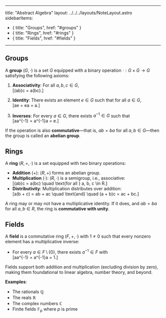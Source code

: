
---
title: "Abstract Algebra"
layout: ../../../layouts/NoteLayout.astro
sidebarItems:
  - { title: "Groups", href: "#groups" }
  - { title: "Rings", href: "#rings" }
  - { title: "Fields", href: "#fields" }
---

## Groups
A **group** $(G, \cdot)$ is a set $G$ equipped with a binary operation $\cdot : G \times G \to G$ satisfying the following axioms:

1. **Associativity**: For all $a, b, c \in G$,  
   \[(ab)c = a(bc).\]

2. **Identity**: There exists an element $e \in G$ such that for all $a \in G$,  
   \[ae = ea = a.\]

3. **Inverses**: For every $a \in G$, there exists $a^{-1} \in G$ such that  
   \[aa^{-1} = a^{-1}a = e.\]

If the operation is also **commutative**—that is, $ab = ba$ for all $a, b \in G$—then the group is called an **abelian group**.

## Rings
A **ring** $(R, +, \cdot)$ is a set equipped with two binary operations:

- **Addition** $(+)$: $(R, +)$ forms an abelian group.
- **Multiplication** $(\cdot)$: $(R, \cdot)$ is a semigroup, i.e., associative:  
  \[(ab)c = a(bc) \quad \text{for all } a, b, c \in R.\]
- **Distributivity**: Multiplication distributes over addition:  
  \[a(b + c) = ab + ac \quad \text{and} \quad (a + b)c = ac + bc.\]

A ring may or may not have a multiplicative identity. If it does, and $ab = ba$ for all $a,b\in R$, the ring is **commutative with unity**.

## Fields
A **field** is a commutative ring $(F, +, \cdot)$ with $1 \ne 0$ such that every nonzero element has a multiplicative inverse:

- For every $a \in F \setminus \{0\}$, there exists $a^{-1} \in F$ with  
  \[aa^{-1} = a^{-1}a = 1.\]

Fields support both addition and multiplication (excluding division by zero), making them foundational to linear algebra, number theory, and beyond.

**Examples**:  
- The rationals $\mathbb{Q}$  
- The reals $\mathbb{R}$  
- The complex numbers $\mathbb{C}$  
- Finite fields $\mathbb{F}_p$ where $p$ is prime
